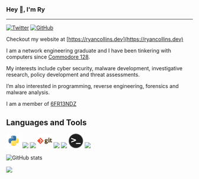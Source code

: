 ### Hey 👋, I'm Ry
----

<a href="https://twitter.com/ryancollins_dev" target="_blank"><img src="https://img.shields.io/badge/-Twitter-1ca0f1?style=flat-square&labelColor=1ca0f1&logo=twitter&logoColor=white" alt="Twitter"></a>
<a href="https://github.com/ryancollins-dev" target="_blank"><img src="https://img.shields.io/badge/-GitHub-181717?style=flat-square&logo=github" alt="GitHub"></a>

Checkout my website at [https://ryancollins.dev](https://ryancollins.dev)

I am a network engineering graduate and I have been tinkering with computers since [Commodore 128](https://en.wikipedia.org/wiki/Commodore_128).

My interests include cyber security, malware development, investigative research, policy development and threat assessments.

I’m also interested in programming, reverse engineering, forensics and malware analysis.

I am a member of [6FR13NDZ](https://www.hackthebox.eu/teams/profile/1366)

## Languages and Tools

<code><img height="40" src="https://raw.githubusercontent.com/github/explore/80688e429a7d4ef2fca1e82350fe8e3517d3494d/topics/python/python.png"></code>
<code><img height="40" src="https://emojis.slackmojis.com/emojis/images/1598512721/10314/c-plus-plus-logo.png?1598512721"></code>
<code><img height="40" src="https://emojis.slackmojis.com/emojis/images/1454546974/291/golang.png?1454546974"></code>
<code><img height="40" src="https://raw.githubusercontent.com/github/explore/80688e429a7d4ef2fca1e82350fe8e3517d3494d/topics/git/git.png"></code>
<code><img height="40" src="https://emojis.slackmojis.com/emojis/images/1533733488/4439/mysql.png?1533733488"></code>
<code><img height="40" src="https://emojis.slackmojis.com/emojis/images/1593980850/9611/linux.png?1593980850"></code>
<code><img height="40" src="https://raw.githubusercontent.com/github/explore/80688e429a7d4ef2fca1e82350fe8e3517d3494d/topics/terminal/terminal.png"></code>
<code><img height="40" src="https://emojis.slackmojis.com/emojis/images/1519294713/3574/android.png?1519294713"></code>

![GitHub stats](https://github-readme-stats.vercel.app/api?username=ryancollins-dev&theme=chartreuse-dark&show_icons=true)

<a href="https://ryancollins.dev">
  <img align="center" src="https://github-readme-stats.vercel.app/api/top-langs/?username=ryancollins-dev&&hide=cmake&langs_count=4&line_height=35&theme=chartreuse-dark" />
</a>
